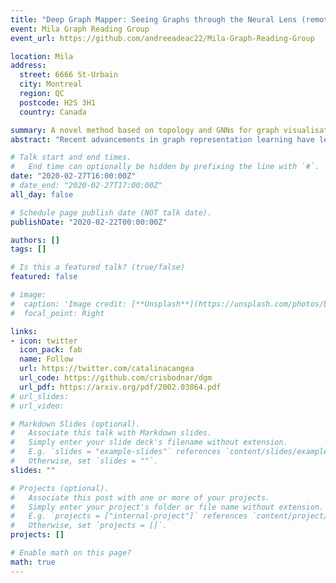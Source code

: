 ```yaml
---
title: "Deep Graph Mapper: Seeing Graphs through the Neural Lens (remote talk, with Cristian Bodnar)"
event: Mila Graph Reading Group
event_url: https://github.com/andreeadeac22/Mila-Graph-Reading-Group

location: Mila
address:
  street: 6666 St-Urbain
  city: Montreal
  region: QC
  postcode: H2S 3H1
  country: Canada

summary: A novel method based on topology and GNNs for graph visualisation and pooling.
abstract: "Recent advancements in graph representation learning have led to the emergence of condensed encodings that capture the main properties of a graph. However, even though these abstract representations are powerful for downstream tasks, they are not equally suitable for visualisation purposes. In this work, we merge Mapper, an algorithm from the field of Topological Data Analysis, with the expressive power of graph neural networks to produce hierarchical, topologically-grounded visualisations of graphs. These visualisations do not only help discern the structure of complex graphs, but also provide a means of understanding the models applied to them for solving various tasks. We further demonstrate the suitability of Mapper as a topological framework for graph pooling by showing an equivalence with minCUT and DiffPool. Building upon this framework, we introduce a novel pooling algorithm based on PageRank, which obtains competitive results with state-of-the-art methods on graph classification benchmarks."

# Talk start and end times.
#   End time can optionally be hidden by prefixing the line with `#`.
date: "2020-02-27T16:00:00Z"
# date_end: "2020-02-27T17:00:00Z"
all_day: false

# Schedule page publish date (NOT talk date).
publishDate: "2020-02-22T00:00:00Z"

authors: []
tags: []

# Is this a featured talk? (true/false)
featured: false

# image:
#  caption: 'Image credit: [**Unsplash**](https://unsplash.com/photos/bzdhc5b3Bxs)'
#  focal_point: Right

links:
- icon: twitter
  icon_pack: fab
  name: Follow
  url: https://twitter.com/catalinacangea
  url_code: https://github.com/crisbodnar/dgm
  url_pdf: https://arxiv.org/pdf/2002.03864.pdf
# url_slides: 
# url_video: 

# Markdown Slides (optional).
#   Associate this talk with Markdown slides.
#   Simply enter your slide deck's filename without extension.
#   E.g. `slides = "example-slides"` references `content/slides/example-slides.md`.
#   Otherwise, set `slides = ""`.
slides: ""

# Projects (optional).
#   Associate this post with one or more of your projects.
#   Simply enter your project's folder or file name without extension.
#   E.g. `projects = ["internal-project"]` references `content/project/deep-learning/index.md`.
#   Otherwise, set `projects = []`.
projects: []

# Enable math on this page?
math: true
---
```

